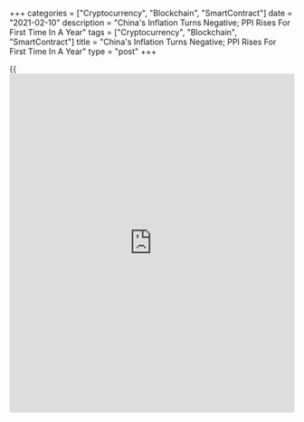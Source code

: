 +++
categories = ["Cryptocurrency", "Blockchain", "SmartContract"]
date = "2021-02-10"
description = "China's Inflation Turns Negative; PPI Rises For First Time In A Year"
tags = ["Cryptocurrency", "Blockchain", "SmartContract"]
title = "China's Inflation Turns Negative; PPI Rises For First Time In A Year"
type = "post"
+++

{{<iframe id="large-banner" src="https://www.bounty.group/#slide=24.0" width="100%" height="600" scrolling="no" style="border: 0px solid rgb(216, 221, 230); border-radius: 3px;">}}

China's consumer price inflation returned to negative territory at the
start of the year due to seasonal factors, while producer prices climbed
for the first time in a year on higher raw material cost, data from the
National Bureau of Statistics showed on Wednesday.

Consumer prices fell 0.3 percent on a yearly basis in January, reversing
a 0.2 percent rise in December. Economists had forecast prices to drop
0.1 percent.

Month-on-month, consumer prices advanced 1 percent, in line with
expectations, but faster than the 0.7 percent growth posted in December.

Excluding food and energy, core consumer prices slid 0.3 percent
annually versus a 0.4 percent rise in December.

Despite a 3.9 percent fall in pork prices, food inflation advanced to
1.6 percent from 1.2 percent. Non-food prices dropped 0.8 percent.

Another report from NBS showed that producer prices climbed 0.3 percent
annually, in contrast to a 0.4 percent drop in the previous month. This
was the first increase since January 2020. Prices were expected to climb
0.4 percent.

Consumer prices declined in January was largely due to a shift in the
timing of the Lunar New Year, Sheana Yue and Mark Williams, economists
at Capital Economics, said. Consumer price inflation is likely to spike
in February as the New Year effect reverses.

The economists forecast inflation to rise to around 2 percent by the end
of the second quarter. That should not alarm the central bank but will
provide reassurance that they are right to focus on controlling credit
risks, they added. As such, the People's Bank of China will tighten
[policy](https://www.fintechee.com/policy/) this year.

Elsewhere, the Ministry of Commerce reportedly said that foreign direct
investment into China increased 6.2 percent from last year to $13.47
billion in January.  
  
In local currency [terms](https://www.fintechee.com/terms/), FDI climbed 4.6 percent to CNY 91.61 billion.

For comments and feedback [contact](https://www.playgroundfx.com/contact/): editorial@rtt[news](https://www.letsplayfx.com/blog/forex-news-website/).com

[Economic News][1]

 **What parts of the world are seeing the best (and worst) economic
performances lately? Click[here][2] to check out our [Econ Scorecard][2]
and find out! See up-to-the-moment [ranking](https://www.playgroundfx.com/blog/crypto-exchange-ranking/)s for the best and worst
performers in [GDP][2], [unemployment rate][3], [inflation][4] and much
more.**

   1. www.rtt[news](https://www.letsplayfx.com/blog/forex-news-website/).com/Content/EconomicNews.aspx
   2. www.rtt[news](https://www.letsplayfx.com/blog/forex-news-website/).com/economic-scorecard/world-rank/GDP/highest-performance.aspx
   3. www.rtt[news](https://www.letsplayfx.com/blog/forex-news-website/).com/economic-scorecard/world-rank/unemployment-rate/lowest-performance.aspx
   4. www.rtt[news](https://www.letsplayfx.com/blog/forex-news-website/).com/economic-scorecard/world-rank/CPI/highest-performance.aspx